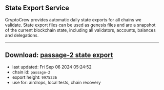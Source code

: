 ## State Export Service
CryptoCrew provides automatic daily state exports for all chains we validate. State export files can be used as genesis files and are a snapshot of the current blockchain state, including all validators, accounts, balances and delegations.

---
**Download: [passage-2 state export](https://dl-eu2.ccvalidators.com/SERVICE/passage/passage-2_export_9975236.json)**
---

- last updated: Fri Sep 06 2024 05:24:52
- chain id: `passage-2`
- export height: `9975236`
- use for: airdrops, local tests, chain recovery
